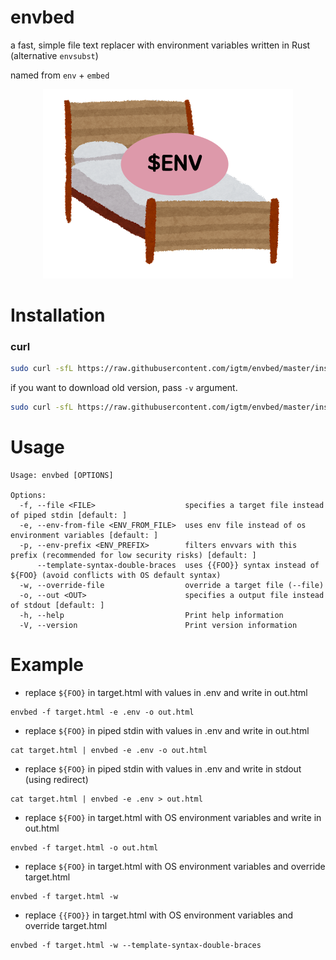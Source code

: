 # envbed

a fast, simple file text replacer with environment variables written in Rust (alternative `envsubst`)

named from `env` + `embed`

<p align="center">
  <img src="./docs/envbed.png">
</p>

# Installation

### curl

```sh
sudo curl -sfL https://raw.githubusercontent.com/igtm/envbed/master/install.sh | sudo sh -s -- -b=/usr/local/bin
```

if you want to download old version, pass `-v` argument.

```sh
sudo curl -sfL https://raw.githubusercontent.com/igtm/envbed/master/install.sh | sudo sh -s -- -b=/usr/local/bin -v=v0.0.1
```

# Usage

```
Usage: envbed [OPTIONS]

Options:
  -f, --file <FILE>                    specifies a target file instead of piped stdin [default: ]
  -e, --env-from-file <ENV_FROM_FILE>  uses env file instead of os environment variables [default: ]
  -p, --env-prefix <ENV_PREFIX>        filters envvars with this prefix (recommended for low security risks) [default: ]
      --template-syntax-double-braces  uses {{FOO}} syntax instead of ${FOO} (avoid conflicts with OS default syntax)
  -w, --override-file                  override a target file (--file)
  -o, --out <OUT>                      specifies a output file instead of stdout [default: ]
  -h, --help                           Print help information
  -V, --version                        Print version information
```

# Example

- replace `${FOO}` in target.html with values in .env and write in out.html

```shell
envbed -f target.html -e .env -o out.html
```

- replace `${FOO}` in piped stdin with values in .env and write in out.html

```shell
cat target.html | envbed -e .env -o out.html
```

- replace `${FOO}` in piped stdin with values in .env and write in stdout (using redirect)

```shell
cat target.html | envbed -e .env > out.html
```

- replace `${FOO}` in target.html with OS environment variables and write in out.html

```shell
envbed -f target.html -o out.html
```

- replace `${FOO}` in target.html with OS environment variables and override target.html

```shell
envbed -f target.html -w
```

- replace `{{FOO}}` in target.html with OS environment variables and override target.html

```shell
envbed -f target.html -w --template-syntax-double-braces
```
